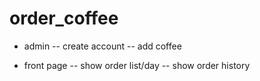 order_coffee
============

- admin
  -- create account
  -- add coffee

- front page
  -- show order list/day
  -- show order history
